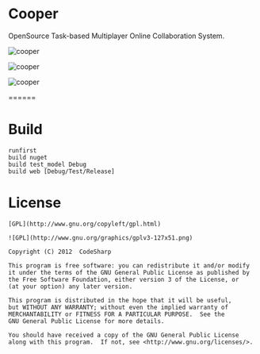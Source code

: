 # Cooper

OpenSource Task-based Multiplayer Online Collaboration System.

![cooper](http://www.icodesharp.com/cooper_logo1.png)

![cooper](http://www.icodesharp.com/cooper_logo2.png)

![cooper](http://www.icodesharp.com/cooper_logo3.png)

======

# Build

```shell
runfirst
build nuget
build test_model Debug
build web [Debug/Test/Release]
```

# License

	[GPL](http://www.gnu.org/copyleft/gpl.html)

	![GPL](http://www.gnu.org/graphics/gplv3-127x51.png)

	Copyright (C) 2012  CodeSharp

	This program is free software: you can redistribute it and/or modify
	it under the terms of the GNU General Public License as published by
	the Free Software Foundation, either version 3 of the License, or
	(at your option) any later version.

	This program is distributed in the hope that it will be useful,
	but WITHOUT ANY WARRANTY; without even the implied warranty of
	MERCHANTABILITY or FITNESS FOR A PARTICULAR PURPOSE.  See the
	GNU General Public License for more details.

	You should have received a copy of the GNU General Public License
	along with this program.  If not, see <http://www.gnu.org/licenses/>.
